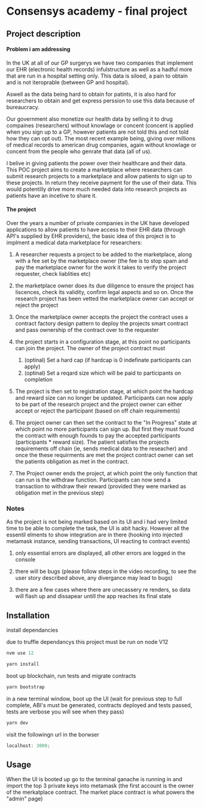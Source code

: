 # Consensys academy - final project

## Project description

#### Problem i am addressing

In the UK at all of our GP surgerys we have two companies that implement our EHR (electronic health records) infulstructure as well as a hadful more that are run in a hospital setting only. This data is siloed, a pain to obtain and is not iteroprable (between GP and hospital).

Aswell as the data being hard to obtain for patints, it is also hard for researchers to obtain and get express perssion to use this data because of bureaucracy.

Our government also monetize our health data by selling it to drug compaines (researchers) without knowlage or concent (concent is applied when you sign up to a GP, however patients are not told this and not told how they can opt out). The most recent example being, giving over millions of medical records to american drug companies, again without knowlage or concent from the people who genrate that data (all of us).

I belive in giving patients the power over their healthcare and their data. This POC project aims to create a marketplace where researchers can submit research projects to a marketplace and allow patients to sign up to these projects. In return they receive payment for the use of their data. This would potentilly drive more much needed data into research projects as patients have an incetive to share it.

#### The project

Over the years a number of private companies in the UK have developed applications to allow patients to have access to their EHR data (through API's supplied by EHR providers), the basic idea of this project is to implment a medical data marketplace for researchers:

1. A researcher requests a project to be added to the marketplace, along with a fee set by the marketplace owner (the fee is to stop spam and pay the marketplace owner for the work it takes to verify the project requester, check liablities etc)

2. the marketplace owner does its due diligence to ensure the project has liscences, check its validity, confirm legal aspects and so on. Once the research project has been vetted the marketplace owner can accept or reject the project

3. Once the marketplace owner accepts the project the contract uses a contract factory design pattern to deploy the projects smart contract and pass ownership of the contract over to the requester

4. the project starts in a configuration stage, at this point no participants can join the project. The owner of the project contract must

   1. (optinal) Set a hard cap (if hardcap is 0 indefinate participants can apply)
   2. (optinal) Set a reqard size which will be paid to participants on completion

5. The project is then set to registration stage, at which point the hardcap and reward size can no longer be updated. Participants can now apply to be part of the research project and the project owner can either accept or reject the participant (based on off chain requirements)

6. The project owner can then set the contract to the "In Progress" state at which point no more participants can sign up. But first they must found the contract with enough founds to pay the accepted participants (participants \* reward size). The patient satisfies the projects requirements off chain (ie, sends medical data to the reseacher) and once the these requirments are met the project contract owner can set the patients obligation as met in the contract.

7. The Project owner ends the project, at which point the only function that can run is the withdraw function. Participants can now send a transaction to withdraw their reward (provided they were marked as obligation met in the previous step)

### Notes

As the project is not being marked based on its UI and i had very limited time to be able to complete the task, the UI is abit hacky. However all the essentil elments to show integration are in there (hooking into injected metamask instance, sending transactions, UI reacting to contract events)

1. only essential errors are displayed, all other errors are logged in the console

2. there will be bugs (please follow steps in the video recording, to see the user story described above, any divergance may lead to bugs)

3. there are a few cases where there are unecassery re renders, so data will flash up and dissapear untill the app reaches its final state

## Installation

install dependancies

due to truffle dependancys this project must be run on node V12

```javascript
nvm use 12
```

```javascript
yarn install
```

boot up blockchain, run tests and migrate contracts

```javascript
yarn bootstrap
```

in a new terminal window, boot up the UI (wait for previous step to full complete, ABI's must be generated, contracts deployed and tests passed, tests are verbose you will see when they pass)

```javascript
yarn dev
```

visit the followingn url in the borwser

```javascript
localhost: 3000;
```

## Usage

When the UI is booted up go to the terminal ganache is running in and import the top 3 private keys into metamask (the first account is the owner of the merkatplace contract. The market place contract is what powers the "admin" page)
